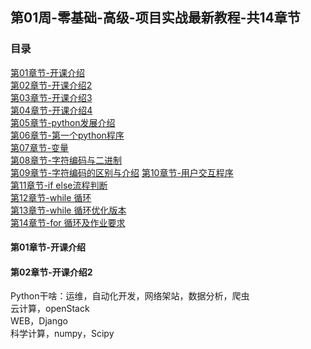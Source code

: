 
## 第01周-零基础-高级-项目实战最新教程-共14章节

### 目录  

[第01章节-开课介绍](#第01章节-开课介绍)                         
[第02章节-开课介绍2](#第02章节-开课介绍2)                       
[第03章节-开课介绍3](#第03章节-开课介绍3)                       
[第04章节-开课介绍4](#第04章节-开课介绍4)                       
[第05章节-python发展介绍](#第05章节-python发展介绍)             
[第06章节-第一个python程序](#第06章节-第一个python程序)         
[第07章节-变量](#第07章节-变量)                                 
[第08章节-字符编码与二进制](#第08章节-字符编码与二进制)         
[第09章节-字符编码的区别与介绍](#第09章节-字符编码的区别与介绍) 
[第10章节-用户交互程序](#第10章节-用户交互程序)                
[第11章节-if else流程判断](#第11章节-if-else流程判断)           
[第12章节-while 循环](#第12章节-while-循环)                     
[第13章节-while 循环优化版本](#第13章节-while-循环优化版本)     
[第14章节-for 循环及作业要求](#第14章节-for-循环及作业要求)     


#### 第01章节-开课介绍  
#### 第02章节-开课介绍2  
Python干啥：运维，自动化开发，网络架站，数据分析，爬虫  
云计算，openStack  
WEB，Django  
科学计算，numpy，Scipy  

